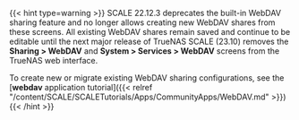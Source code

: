 &NewLine;

{{< hint type=warning >}}
SCALE 22.12.3 deprecates the built-in WebDAV sharing feature and no longer allows creating new WebDAV shares from these screens.
All existing WebDAV shares remain saved and continue to be editable until the next major release of TrueNAS SCALE (23.10) removes the **Sharing > WebDAV** and **System > Services > WebDAV** screens from the TrueNAS web interface.

To create new or migrate existing WebDAV sharing configurations, see the [**webdav** application tutorial]({{< relref "/content/SCALE/SCALETutorials/Apps/CommunityApps/WebDAV.md" >}})
{{< /hint >}}
